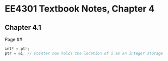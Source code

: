 # EE4301 Textbook Notes, Chapter 4
## Chapter 4.1

Page ##
```Verilog
int* = ptr;
ptr = &i; // Pointer now holds the location of i as an integer storage location
```
